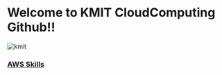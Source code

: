 # Welcome to KMIT CloudComputing Github!!
![kmit](https://github.com/user-attachments/assets/43f18f65-1cc8-4ff8-8aed-53b4085e142d)

### [AWS Skills](https://hyunsuko.notion.site/AWS-Skills-b1f467992a784d1199b067e7da8df7d5)
